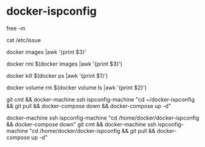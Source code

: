 # docker-ispconfig

free -m

cat /etc/issue

docker images |awk '{print $3}'

docker rmi $(docker images |awk '{print $3}')

docker kill $(docker ps |awk '{print $1}')

docker volume rm $(docker volume ls |awk '{print $2}')

git cmt && docker-machine ssh ispconfig-machine "cd ~/docker-ispconfig  && git pull && docker-compose down && docker-compose up -d"

docker-machine ssh ispconfig-machine "cd /home/docker/docker-ispconfig && docker-compose down"
git cmt && docker-machine ssh ispconfig-machine "cd /home/docker/docker-ispconfig && git pull && docker-compose up -d"